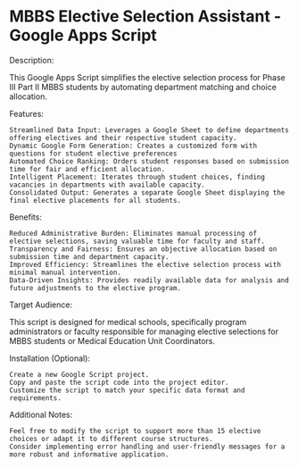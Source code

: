 # MBBS Elective Selection Assistant - Google Apps Script
Description:

This Google Apps Script simplifies the elective selection process for Phase III Part II MBBS students by automating department matching and choice allocation.

Features:

    Streamlined Data Input: Leverages a Google Sheet to define departments offering electives and their respective student capacity.
    Dynamic Google Form Generation: Creates a customized form with questions for student elective preferences
    Automated Choice Ranking: Orders student responses based on submission time for fair and efficient allocation.
    Intelligent Placement: Iterates through student choices, finding vacancies in departments with available capacity.
    Consolidated Output: Generates a separate Google Sheet displaying the final elective placements for all students.

Benefits:

    Reduced Administrative Burden: Eliminates manual processing of elective selections, saving valuable time for faculty and staff.
    Transparency and Fairness: Ensures an objective allocation based on submission time and department capacity.
    Improved Efficiency: Streamlines the elective selection process with minimal manual intervention.
    Data-Driven Insights: Provides readily available data for analysis and future adjustments to the elective program.

Target Audience:

This script is designed for medical schools, specifically program administrators or faculty responsible for managing elective selections for MBBS students or Medical Education Unit Coordinators.

Installation (Optional):

    Create a new Google Script project.
    Copy and paste the script code into the project editor.
    Customize the script to match your specific data format and requirements.

Additional Notes:

    Feel free to modify the script to support more than 15 elective choices or adapt it to different course structures.
    Consider implementing error handling and user-friendly messages for a more robust and informative application.
